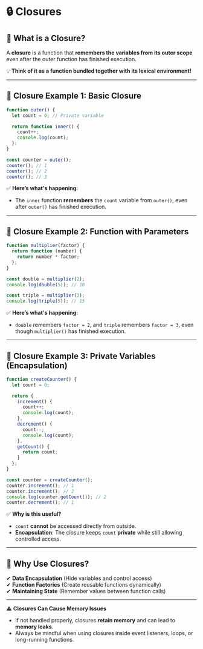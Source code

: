 # 🔒 Closures  

## 🔹 What is a Closure?  
A **closure** is a function that **remembers the variables from its outer scope** even after the outer function has finished execution.  

💡 **Think of it as a function bundled together with its lexical environment!**  

---

## 📌 Closure Example 1: Basic Closure  
```javascript
function outer() {
  let count = 0; // Private variable

  return function inner() {
    count++;
    console.log(count);
  };
}

const counter = outer();
counter(); // 1
counter(); // 2
counter(); // 3
```
✅ **Here’s what's happening:**  
- The `inner` function **remembers** the `count` variable from `outer()`, even after `outer()` has finished execution.  

---

## 📌 Closure Example 2: Function with Parameters  
```javascript
function multiplier(factor) {
  return function (number) {
    return number * factor;
  };
}

const double = multiplier(2);
console.log(double(5)); // 10

const triple = multiplier(3);
console.log(triple(5)); // 15
```
✅ **Here’s what's happening:**  
- `double` remembers `factor = 2`, and `triple` remembers `factor = 3`, even though `multiplier()` has finished execution.  

---

## 📌 Closure Example 3: Private Variables (Encapsulation)  
```javascript
function createCounter() {
  let count = 0;

  return {
    increment() {
      count++;
      console.log(count);
    },
    decrement() {
      count--;
      console.log(count);
    },
    getCount() {
      return count;
    }
  };
}

const counter = createCounter();
counter.increment(); // 1
counter.increment(); // 2
console.log(counter.getCount()); // 2
counter.decrement(); // 1
```
✅ **Why is this useful?**  
- `count` **cannot** be accessed directly from outside.  
- **Encapsulation**: The closure keeps `count` **private** while still allowing controlled access.  

---

## 🚀 Why Use Closures?  
✔ **Data Encapsulation** (Hide variables and control access)  
✔ **Function Factories** (Create reusable functions dynamically)  
✔ **Maintaining State** (Remember values between function calls)  

---

⚠ **Closures Can Cause Memory Issues**  
- If not handled properly, closures **retain memory** and can lead to **memory leaks**.  
- Always be mindful when using closures inside event listeners, loops, or long-running functions.  